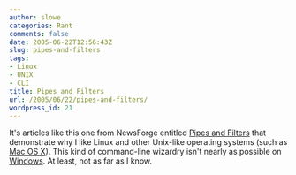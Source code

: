```yaml
---
author: slowe
categories: Rant
comments: false
date: 2005-06-22T12:56:43Z
slug: pipes-and-filters
tags:
- Linux
- UNIX
- CLI
title: Pipes and Filters
url: /2005/06/22/pipes-and-filters/
wordpress_id: 21
---
```


It's articles like this one from NewsForge entitled [Pipes and Filters](http://technology.newsforge.com/article.pl?sid=05/06/14/1632224&from=rss) that demonstrate why I like Linux and other Unix-like operating systems (such as [Mac OS X](http://www.apple.com/macosx/)). This kind of command-line wizardry isn't nearly as possible on [Windows](http://www.microsoft.com/windows/). At least, not as far as I know.
